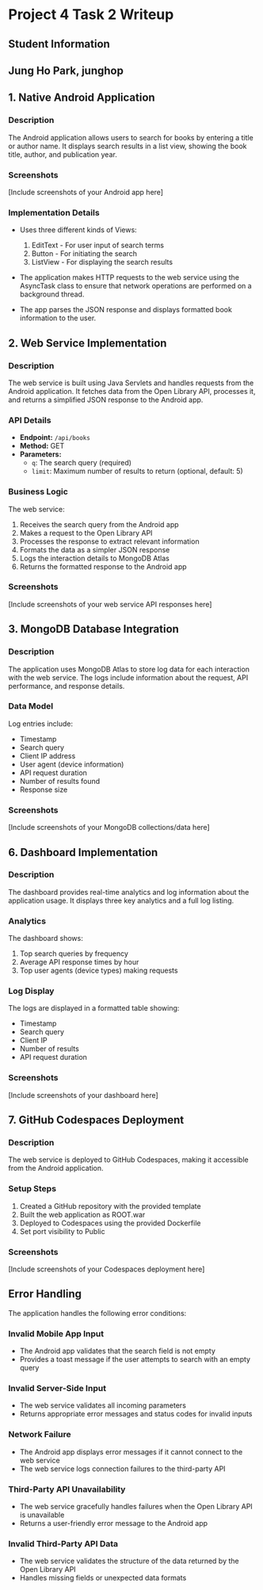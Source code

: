 # Project 4 Task 2 Writeup

## Student Information
## Jung Ho Park, junghop

## 1. Native Android Application

### Description
The Android application allows users to search for books by entering a title or author name. It displays search results in a list view, showing the book title, author, and publication year.

### Screenshots
[Include screenshots of your Android app here]

### Implementation Details
- Uses three different kinds of Views:
  1. EditText - For user input of search terms
  2. Button - For initiating the search
  3. ListView - For displaying the search results

- The application makes HTTP requests to the web service using the AsyncTask class to ensure that network operations are performed on a background thread.

- The app parses the JSON response and displays formatted book information to the user.

## 2. Web Service Implementation

### Description
The web service is built using Java Servlets and handles requests from the Android application. It fetches data from the Open Library API, processes it, and returns a simplified JSON response to the Android app.

### API Details
- **Endpoint:** `/api/books`
- **Method:** GET
- **Parameters:** 
  - `q`: The search query (required)
  - `limit`: Maximum number of results to return (optional, default: 5)

### Business Logic
The web service:
1. Receives the search query from the Android app
2. Makes a request to the Open Library API
3. Processes the response to extract relevant information
4. Formats the data as a simpler JSON response
5. Logs the interaction details to MongoDB Atlas
6. Returns the formatted response to the Android app

### Screenshots
[Include screenshots of your web service API responses here]

## 3. MongoDB Database Integration

### Description
The application uses MongoDB Atlas to store log data for each interaction with the web service. The logs include information about the request, API performance, and response details.

### Data Model
Log entries include:
- Timestamp
- Search query
- Client IP address
- User agent (device information)
- API request duration
- Number of results found
- Response size

### Screenshots
[Include screenshots of your MongoDB collections/data here]

## 6. Dashboard Implementation

### Description
The dashboard provides real-time analytics and log information about the application usage. It displays three key analytics and a full log listing.

### Analytics
The dashboard shows:
1. Top search queries by frequency
2. Average API response times by hour
3. Top user agents (device types) making requests

### Log Display
The logs are displayed in a formatted table showing:
- Timestamp
- Search query
- Client IP
- Number of results
- API request duration

### Screenshots
[Include screenshots of your dashboard here]

## 7. GitHub Codespaces Deployment

### Description
The web service is deployed to GitHub Codespaces, making it accessible from the Android application.

### Setup Steps
1. Created a GitHub repository with the provided template
2. Built the web application as ROOT.war
3. Deployed to Codespaces using the provided Dockerfile
4. Set port visibility to Public

### Screenshots
[Include screenshots of your Codespaces deployment here]

## Error Handling

The application handles the following error conditions:

### Invalid Mobile App Input
- The Android app validates that the search field is not empty
- Provides a toast message if the user attempts to search with an empty query

### Invalid Server-Side Input
- The web service validates all incoming parameters
- Returns appropriate error messages and status codes for invalid inputs

### Network Failure
- The Android app displays error messages if it cannot connect to the web service
- The web service logs connection failures to the third-party API

### Third-Party API Unavailability
- The web service gracefully handles failures when the Open Library API is unavailable
- Returns a user-friendly error message to the Android app

### Invalid Third-Party API Data
- The web service validates the structure of the data returned by the Open Library API
- Handles missing fields or unexpected data formats